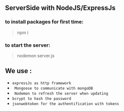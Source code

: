 ## ServerSide with NodeJS/ExpressJs

### to install packages for first time:
> npm i

### to start the server:
> nodemon server.js



## We use :
* `expressJs as http framework`
* ` Mongoose to communicate with mongoDB`
* ` Nodemon to refresh the server when updating`
* `bcrypt to hash the password`
* `jsonwebtoken for the authentification with tokens`
